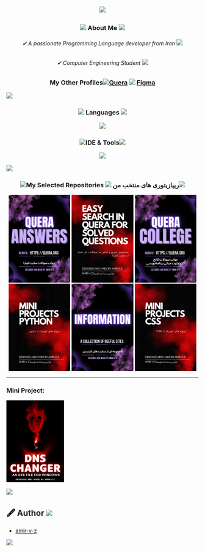 <h1 align="center">
  <img src="https://readme-typing-svg.herokuapp.com/?lines=+Welcome+to+My+GitHub+Profile!;+Hi,+I'm+Amir+Vakilzadeh+👋;&font=Pacifico&center=true&width=650&height=120&color=58a6ff&vCenter=true&size=45%22"></img>
</h1>

<h3 align="center">
  <img src="https://media.giphy.com/media/v1.Y2lkPTc5MGI3NjExeG1uaDljcnlsYnFlbDJkMTNxcHRzbjRwYnI0cXpuZjMxcHB1NDAxbSZlcD12MV9zdGlja2Vyc19zZWFyY2gmY3Q9cw/VfrLCmybNyDcVc5lfU/giphy.gif" width="30">
  About Me
  <img src="https://media.giphy.com/media/v1.Y2lkPTc5MGI3NjExeG1uaDljcnlsYnFlbDJkMTNxcHRzbjRwYnI0cXpuZjMxcHB1NDAxbSZlcD12MV9zdGlja2Vyc19zZWFyY2gmY3Q9cw/VfrLCmybNyDcVc5lfU/giphy.gif" width="30">
</h3>


<h6 align="center">✔ A passionate Programming Language developer from Iran <img src="https://media.giphy.com/media/0CO50vUDy0pMHDaT7e/giphy.gif" width="30"> </h6>
<h6 align="center">✔ Computer Engineering Student <img src="https://media.giphy.com/media/v1.Y2lkPTc5MGI3NjExa2hoeGh0eWx0am00eWxvMGp3N3FiemdnZTl1ZjB3bTVzazB1OTNqdSZlcD12MV9zdGlja2Vyc19zZWFyY2gmY3Q9cw/QaRZ8MCQqeN6RxwqVX/giphy.gif" width="35"></h6>
<h3 align="center">My Other Profiles<img src="https://media.giphy.com/media/igyJ5a55BIj1BfkxuJ/giphy.gif" width="50"><a href="https://quera.org/profile/amir_v_z">Quera</a> <img src="https://media.giphy.com/media/ZIEqJCPv4D93FmUVTG/giphy.gif?cid=790b76119g44bmzkdk0jm9dn831uophtqwhcc20sk56ohwoy&ep=v1_stickers_search&rid=giphy.gif&ct=s" width="25"> <a href="https://www.figma.com/@amir_v_z">Figma</a></h3>

<img src="https://user-images.githubusercontent.com/73097560/115834477-dbab4500-a447-11eb-908a-139a6edaec5c.gif">

<h3 align="center">
  <img src="https://github.com/devlancer-lucas/devlancer-lucas/blob/main/code.gif" height="20"/>
  Languages
  <img src="https://github.com/devlancer-lucas/devlancer-lucas/blob/main/code.gif" height="20"/>
</h3>

<p align="center">
  <img src="https://skillicons.dev/icons?i=java,kotlin,py,html,css,md" />
</p>

<h3 align="center">
<img src="https://media.giphy.com/media/jSKBmKkvo2dPQQtsR1/giphy.gif" width="50">IDE & Tools<img src="https://media.giphy.com/media/jSKBmKkvo2dPQQtsR1/giphy.gif" width="50">
</h3>

<p align="center">
  <img src="https://skillicons.dev/icons?i=vscode,idea,androidstudio,wordpress,figma,git,github" />
</p>

<img src="https://user-images.githubusercontent.com/73097560/115834477-dbab4500-a447-11eb-908a-139a6edaec5c.gif">

<h3 align="center"><img src="https://media.giphy.com/media/C4b6GwFKbYxK8/giphy.gif?cid=ecf05e47axue4n3gtfghx2wxvptb00ghftejxfuog73eyrol&ep=v1_stickers_search&rid=giphy.gif&ct=s" width="30">My Selected Repositories <img src="https://media.giphy.com/media/qF1gI7mhLhnQunST3z/giphy.gif?cid=790b7611kfd142e44b05w49rb4daijcaqmggit5hcdua5fzd&ep=v1_stickers_search&rid=giphy.gif&ct=s" width="60"> ریپازیتوری های منتخب من<img src="https://media.giphy.com/media/C4b6GwFKbYxK8/giphy.gif?cid=ecf05e47axue4n3gtfghx2wxvptb00ghftejxfuog73eyrol&ep=v1_stickers_search&rid=giphy.gif&ct=s" width="30"></h3>

<p align="center">
  <a href="https://github.com/amir-v-z/Quera-answers/blob/main/README.md"><img width="32%" src="./images/QueraAnswers.png"></a>
  <a href="https://amir-v-z.github.io/Quera-answers"><img width="32%" src="./images/QueraSearch.png"></a>
  <a href="https://github.com/amir-v-z/Quera-Programming-Pilot-Code/blob/main/README.md"><img width="32%" src="./images/QueraProgrammingPilotCode.png"></a>
  <a href="https://github.com/amir-v-z/Mini-projects-python/blob/main/README.md"><img width="32%" src="./images/MiniProjectsPython.png"></a>
  <a href="https://github.com/amir-v-z/information/blob/main/README.md"><img width="32%" src="./images/Information.png"></a>
  <a href="https://github.com/amir-v-z/Mini-projects-Css/blob/main/README.md"><img width="32%" src="./images/MiniProjectsCSS.png"></a>
</p>

<hr>

<h3 align="left">Mini Project:</h3>
<p align="left">
  <a href="https://github.com/amir-v-z/Change-DNS-for-Windows/blob/main/README.md"><img width=30% src="./images/DnsChanger.png"></a>
</p>

<img src="https://user-images.githubusercontent.com/73097560/115834477-dbab4500-a447-11eb-908a-139a6edaec5c.gif">

<h2 align="left">🖋 Author <img src="https://media.giphy.com/media/v1.Y2lkPTc5MGI3NjExOXc3ZmVrbDk1ejZveTlqOHozNnAxZjlvYnVpbnhkcnluODAycHJvZSZlcD12MV9zdGlja2Vyc19zZWFyY2gmY3Q9ZQ/UQDSBzfyiBKvgFcSTw/giphy.gif" width="28"></h2>

- <a href="https://www.github.com/amir-v-z">amir-v-z</a>

<img width=100% src="https://capsule-render.vercel.app/api?type=waving&color=0:50faaa,100:fa50e3&height=120&section=footer"/>